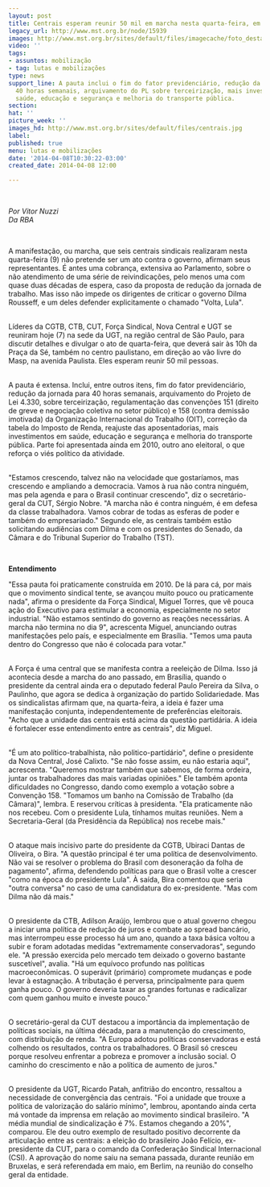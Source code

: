 ```yaml
---
layout: post
title: Centrais esperam reunir 50 mil em marcha nesta quarta-feira, em São Paulo
legacy_url: http://www.mst.org.br/node/15939
images: http://www.mst.org.br/sites/default/files/imagecache/foto_destaque/centrais.jpg
video: ''
tags:
- assuntos: mobilização
- tag: lutas e mobilizações
type: news
support_line: A pauta inclui o fim do fator previdenciário, redução da jornada para
  40 horas semanais, arquivamento do PL sobre terceirização, mais investimentos em
  saúde, educação e segurança e melhoria do transporte pública.
section: 
hat: ''
picture_week: ''
images_hd: http://www.mst.org.br/sites/default/files/centrais.jpg
label: 
published: true
menu: lutas e mobilizações
date: '2014-04-08T10:30:22-03:00'
created_date: 2014-04-08 12:00

---
```

<p>&nbsp;</p><p><em>Por Vitor Nuzzi<br>Da RBA</em></p><p>&nbsp;</p><p>A manifestação, ou marcha, que seis centrais sindicais realizaram nesta quarta-feira (9) não pretende ser um ato contra o governo, afirmam seus representantes. É antes uma cobrança, extensiva ao Parlamento, sobre o não atendimento de uma série de reivindicações, pelo menos uma com quase duas décadas de espera, caso da proposta de redução da jornada de trabalho. Mas isso não impede os dirigentes de criticar o governo Dilma Rousseff, e um deles defender explicitamente o chamado "Volta, Lula".</p><p><br>Líderes da CGTB, CTB, CUT, Força Sindical, Nova Central e UGT se reuniram hoje (7) na sede da UGT, na região central de São Paulo, para discutir detalhes e divulgar o ato de quarta-feira, que deverá sair às 10h da Praça da Sé, também no centro paulistano, em direção ao vão livre do Masp, na avenida Paulista. Eles esperam reunir 50 mil pessoas.</p><p><br>A pauta é extensa. Inclui, entre outros itens, fim do fator previdenciário, redução da jornada para 40 horas semanais, arquivamento do Projeto de Lei 4.330, sobre terceirização, regulamentação das convenções 151 (direito de greve e negociação coletiva no setor público) e 158 (contra demissão imotivada) da Organização Internacional do Trabalho (OIT), correção da tabela do Imposto de Renda, reajuste das aposentadorias, mais investimentos em saúde, educação e segurança e melhoria do transporte pública. Parte foi apresentada ainda em 2010, outro ano eleitoral, o que reforça o viés político da atividade.</p><p><br>"Estamos crescendo, talvez não na velocidade que gostaríamos, mas crescendo e ampliando a democracia. Vamos à rua não contra ninguém, mas pela agenda e para o Brasil continuar crescendo", diz o secretário-geral da CUT, Sérgio Nobre. "A marcha não é contra ninguém, é em defesa da classe trabalhadora. Vamos cobrar de todas as esferas de poder e também do empresariado." Segundo ele, as centrais também estão solicitando audiências com Dilma e com os presidentes do Senado, da Câmara e do Tribunal Superior do Trabalho (TST).</p><p>&nbsp;</p><p><strong>Entendimento</strong></p><p>"Essa pauta foi praticamente construída em 2010. De lá para cá, por mais que o movimento sindical tente, se avançou muito pouco ou praticamente nada", afirma o presidente da Força Sindical, Miguel Torres, que vê pouca ação do Executivo para estimular a economia, especialmente no setor industrial. "Não estamos sentindo do governo as reações necessárias. A marcha não termina no dia 9", acrescenta Miguel, anunciando outras manifestações pelo país, e especialmente em Brasília. "Temos uma pauta dentro do Congresso que não é colocada para votar."</p><p><br>A Força é uma central que se manifesta contra a reeleição de Dilma. Isso já acontecia desde a marcha do ano passado, em Brasília, quando o presidente da central ainda era o deputado federal Paulo Pereira da Silva, o Paulinho, que agora se dedica à organização do partido Solidariedade. Mas os sindicalistas afirmam que, na quarta-feira, a ideia é fazer uma manifestação conjunta, independentemente de preferências eleitorais. "Acho que a unidade das centrais está acima da questão partidária. A ideia é fortalecer esse entendimento entre as centrais", diz Miguel.</p><p><br>"É um ato político-trabalhista, não politico-partidário", define o presidente da Nova Central, José Calixto. "Se não fosse assim, eu não estaria aqui", acrescenta. "Queremos mostrar também que sabemos, de forma ordeira, juntar os trabalhadores das mais variadas opiniões." Ele também aponta dificuldades no Congresso, dando como exemplo a votação sobre a Convenção 158. "Tomamos um banho na Comissão de Trabalho (da Câmara)", lembra. E reservou críticas à presidenta. "Ela praticamente não nos recebeu. Com o presidente Lula, tínhamos muitas reuniões. Nem a Secretaria-Geral (da Presidência da República) nos recebe mais."</p><p><br>O ataque mais incisivo parte do presidente da CGTB, Ubiraci Dantas de Oliveira, o Bira. "A questão principal é ter uma política de desenvolvimento. Não vai se resolver o problema do Brasil com desoneração da folha de pagamento", afirma, defendendo políticas para que o Brasil volte a crescer "como na época do presidente Lula". À saída, Bira comentou que seria "outra conversa" no caso de uma candidatura do ex-presidente. "Mas com Dilma não dá mais."</p><p><br>O presidente da CTB, Adilson Araújo, lembrou que o atual governo chegou a iniciar uma política de redução de juros e combate ao spread bancário, mas interrompeu esse processo há um ano, quando a taxa básica voltou a subir e foram adotadas medidas "extremamente conservadoras", segundo ele. "A pressão exercida pelo mercado tem deixado o governo bastante suscetível", avalia. "Há um equívoco profundo nas políticas macroeconômicas. O superávit (primário) compromete mudanças e pode levar à estagnação. A tributação é perversa, principalmente para quem ganha pouco. O governo deveria taxar as grandes fortunas e radicalizar com quem ganhou muito e investe pouco."</p><p><br>O secretário-geral da CUT destacou a importância da implementação de políticas sociais, na última década, para a manutenção do crescimento, com distribuição de renda. "A Europa adotou políticas conservadoras e está colhendo os resultados, contra os trabalhadores. O Brasil só cresceu porque resolveu enfrentar a pobreza e promover a inclusão social. O caminho do crescimento e não a política de aumento de juros."</p><p><br>O presidente da UGT, Ricardo Patah, anfitrião do encontro, ressaltou a necessidade de convergência das centrais. "Foi a unidade que trouxe a política de valorização do salário mínimo", lembrou, apontando ainda certa má vontade da imprensa em relação ao movimento sindical brasileiro. "A média mundial de sindicalização é 7%. Estamos chegando a 20%", comparou. Ele deu outro exemplo de resultado positivo decorrente da articulação entre as centrais: a eleição do brasileiro João Felício, ex-presidente da CUT, para o comando da Confederação Sindical Internacional (CSI). A aprovação do nome saiu na semana passada, durante reunião em Bruxelas, e será referendada em maio, em Berlim, na reunião do conselho geral da entidade.</p><div>&nbsp;</div>
